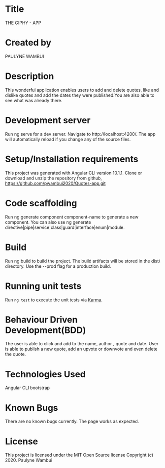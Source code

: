
# Title
THE GIPHY - APP

# Created by
PAULYNE WAMBUI

# Description
This wonderful application enables users to add and delete quotes, like and dislike quotes and add the dates they were published.You are also able to see what was already there.

# Development server
Run ng serve for a dev server. Navigate to http://localhost:4200/. The app will automatically reload if you change any of the source files.

# Setup/Installation requirements
This project was generated with Angular CLI version 10.1.1. Clone or download and unzip the repository from github, https://github.com/pwambui2020/Quotes-app.git

# Code scaffolding
Run ng generate component component-name to generate a new component. You can also use ng generate directive|pipe|service|class|guard|interface|enum|module.

# Build
Run ng build to build the project. The build artifacts will be stored in the dist/ directory. Use the --prod flag for a production build.

# Running unit tests
Run `ng test` to execute the unit tests via [Karma](https://karma-runner.github.io).


# Behaviour Driven Development(BDD)
The user is able to click and add to the name, author , quote and date. User is able to publish a new quote, add an upvote or downvote and even delete the quote.

# Technologies Used
Angular CLI
bootstrap

# Known Bugs
There are no known bugs currently. The page works as expected.

# License
This project is licensed under the MIT Open Source license Copyright (c) 2020. Paulyne Wambui
